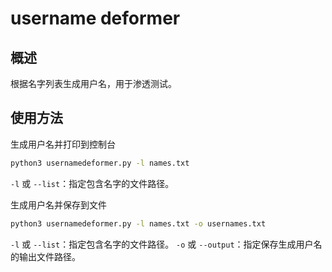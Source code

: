 # username deformer

## 概述

根据名字列表生成用户名，用于渗透测试。

## 使用方法

生成用户名并打印到控制台

```bash
python3 usernamedeformer.py -l names.txt
```

`-l` 或 `--list`：指定包含名字的文件路径。

生成用户名并保存到文件

```bash
python3 usernamedeformer.py -l names.txt -o usernames.txt
```


`-l` 或 `--list`：指定包含名字的文件路径。
`-o` 或 `--output`：指定保存生成用户名的输出文件路径。
